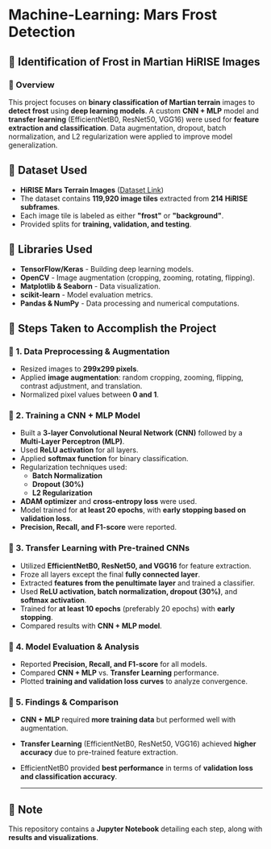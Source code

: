 # Machine-Learning: Mars Frost Detection
## 🔷 Identification of Frost in Martian HiRISE Images

### 🔶 Overview
This project focuses on **binary classification of Martian terrain** images to **detect frost** using **deep learning models**. A custom **CNN + MLP** model and **transfer learning** (EfficientNetB0, ResNet50, VGG16) were used for **feature extraction and classification**. Data augmentation, dropout, batch normalization, and L2 regularization were applied to improve model generalization.

## 🔷 Dataset Used
- **HiRISE Mars Terrain Images** ([Dataset Link](https://dataverse.jpl.nasa.gov/dataset.xhtml?persistentId=doi:10.48577/jpl.QJ9PYA))
- The dataset contains **119,920 image tiles** extracted from **214 HiRISE subframes**.
- Each image tile is labeled as either **"frost"** or **"background"**.
- Provided splits for **training, validation, and testing**.

## 🔷 Libraries Used
- **TensorFlow/Keras** - Building deep learning models.
- **OpenCV** - Image augmentation (cropping, zooming, rotating, flipping).
- **Matplotlib & Seaborn** - Data visualization.
- **scikit-learn** - Model evaluation metrics.
- **Pandas & NumPy** - Data processing and numerical computations.

## 🔷 Steps Taken to Accomplish the Project

### 🔶 1. Data Preprocessing & Augmentation
- Resized images to **299x299 pixels**.
- Applied **image augmentation**: random cropping, zooming, flipping, contrast adjustment, and translation.
- Normalized pixel values between **0 and 1**.

### 🔶 2. Training a CNN + MLP Model
- Built a **3-layer Convolutional Neural Network (CNN)** followed by a **Multi-Layer Perceptron (MLP)**.
- Used **ReLU activation** for all layers.
- Applied **softmax function** for binary classification.
- Regularization techniques used:
  - **Batch Normalization**
  - **Dropout (30%)**
  - **L2 Regularization**
- **ADAM optimizer** and **cross-entropy loss** were used.
- Model trained for **at least 20 epochs**, with **early stopping based on validation loss**.
- **Precision, Recall, and F1-score** were reported.

### 🔶 3. Transfer Learning with Pre-trained CNNs
- Utilized **EfficientNetB0, ResNet50, and VGG16** for feature extraction.
- Froze all layers except the final **fully connected layer**.
- Extracted **features from the penultimate layer** and trained a classifier.
- Used **ReLU activation, batch normalization, dropout (30%)**, and **softmax activation**.
- Trained for **at least 10 epochs** (preferably 20 epochs) with **early stopping**.
- Compared results with **CNN + MLP model**.

### 🔶 4. Model Evaluation & Analysis
- Reported **Precision, Recall, and F1-score** for all models.
- Compared **CNN + MLP** vs. **Transfer Learning** performance.
- Plotted **training and validation loss curves** to analyze convergence.

### 🔶 5. Findings & Comparison
- **CNN + MLP** required **more training data** but performed well with augmentation.
- **Transfer Learning** (EfficientNetB0, ResNet50, VGG16) achieved **higher accuracy** due to pre-trained feature extraction.
- EfficientNetB0 provided **best performance** in terms of **validation loss and classification accuracy**.

  ---
## 📌 **Note**
This repository contains a **Jupyter Notebook** detailing each step, along with **results and visualizations**.
